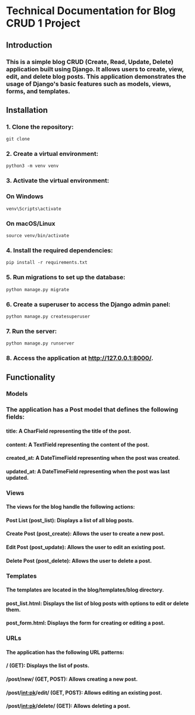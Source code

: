 # Technical Documentation for Blog CRUD 1 Project
## Introduction
### This is a simple blog CRUD (Create, Read, Update, Delete) application built using Django. It allows users to create, view, edit, and delete blog posts. This application demonstrates the usage of Django's basic features such as models, views, forms, and templates.

## Installation
### 1. Clone the repository:
```git clone```
### 2. Create a virtual environment:
```python3 -m venv venv```
### 3. Activate the virtual environment:
### On Windows
```venv\Scripts\activate```
### On macOS/Linux
```source venv/bin/activate```
### 4. Install the required dependencies:
```pip install -r requirements.txt```
### 5. Run migrations to set up the database:
```python manage.py migrate```
### 6. Create a superuser to access the Django admin panel:
```python manage.py createsuperuser```
### 7. Run the server:
```python manage.py runserver```
### 8. Access the application at http://127.0.0.1:8000/.

## Functionality
### Models
### The application has a Post model that defines the following fields:

#### title: A CharField representing the title of the post.
#### content: A TextField representing the content of the post.
#### created_at: A DateTimeField representing when the post was created.
#### updated_at: A DateTimeField representing when the post was last updated.
### Views
#### The views for the blog handle the following actions:

#### Post List (post_list): Displays a list of all blog posts.
#### Create Post (post_create): Allows the user to create a new post.
#### Edit Post (post_update): Allows the user to edit an existing post.
#### Delete Post (post_delete): Allows the user to delete a post.
### Templates
#### The templates are located in the blog/templates/blog directory.

#### post_list.html: Displays the list of blog posts with options to edit or delete them.
#### post_form.html: Displays the form for creating or editing a post.
### URLs
#### The application has the following URL patterns:

#### / (GET): Displays the list of posts.
#### /post/new/ (GET, POST): Allows creating a new post.
#### /post/<int:pk>/edit/ (GET, POST): Allows editing an existing post.
#### /post/<int:pk>/delete/ (GET): Allows deleting a post.